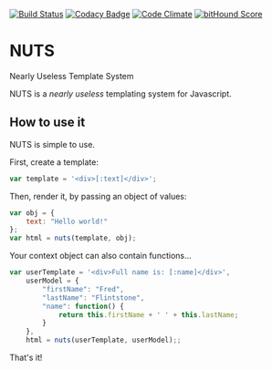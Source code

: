 [![Build Status](https://travis-ci.org/letsgetrandy/NUTS.svg?branch=master)](https://travis-ci.org/letsgetrandy/NUTS)
[![Codacy Badge](https://www.codacy.com/project/badge/6827c16f55a54823adc554279e64dd6b)](https://www.codacy.com/app/letsgetrandy/NUTS)
[![Code Climate](https://codeclimate.com/repos/555a0d6ce30ba01b36001438/badges/edb151a0658720128ce0/gpa.svg)](https://codeclimate.com/repos/555a0d6ce30ba01b36001438/feed)
[![bitHound Score](https://www.bithound.io/github/letsgetrandy/NUTS/badges/score.svg)](https://www.bithound.io/github/letsgetrandy/NUTS)

# NUTS
Nearly Useless Template System

NUTS is a _nearly useless_ templating system for Javascript.

## How to use it
NUTS is simple to use.

First, create a template:

```js
var template = '<div>[:text]</div>';
```

Then, render it, by passing an object of values:

```js
var obj = {
    text: "Hello world!"
};
var html = nuts(template, obj);
```

Your context object can also contain functions...

```js
var userTemplate = '<div>Full name is: [:name]</div>',
    userModel = {
        "firstName": "Fred",
        "lastName": "Flintstone",
        "name": function() {
            return this.firstName + ' ' + this.lastName;
        }
    },
    html = nuts(userTemplate, userModel);;
```

That's it!

